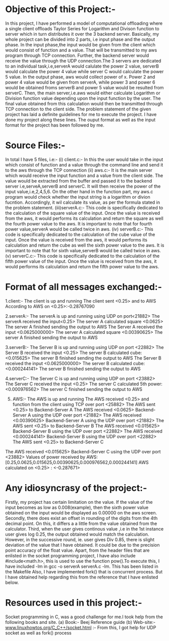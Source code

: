 # Objective of this Project:-
  In this project, I have performed a model of computational offloading where a single client offloads Taylor Series for Logarithm and Divison function to server which in turn distributes it over the 3 backend server. Basically, my whole project can be divided into 2 parts, i.e input phase and the output phase. In the input phase,the input would be given from the client which would consist of function and a value. That will be transmitted to my aws program through TCP connection. Further, the backend server would receive the value through the UDP connection.The 3 servers are dedicated to an individual task,i.e,serverA would calulate the power 2 value, serverB would calculate the power 4 value while server C would calculate the power 5 value. In the output phase, aws would collect power of x. Power 2 and power 4 value would be given from serverA, while power 3 and power 6 would be obtained froms serverB and power 5 value would be resulted from serverC. Then, the main server,i.e.aws would either calculate Logarithm or Division function value depending upon the input function by the user. The final value obtained from this calculation would then be transmitted through TCP connection to the client side. 
The problem statement of the given project has laid a definite guidelines for me to execute the project. I have done my project along these lines. The  ouput format as well as the input format for the project has been followed by me.

# Source Files:-
  In total I have 5 files, i.e:-
 (i) client.c:- In this the user would take in the input which consist of function and a value through the command line and send it to the aws through the TCP connection
 (ii) aws.c:- It is the main server which would receive the input function and a value from the client side. The value would be extracted from the buffer and passed it to the backend server i.e,serveA,serverB and serverC. It will then receive the power of the input value,i.e,2,4,5,6. On the other hand in the function part, my aws.c program would check whether the input string is a logarithm or divion fucntion. Accordingly, it wil calculate its value, as per the formula stated in the problem statement.
 (iii)serverA.c:- This code is specifically dedicated to the calculation of the square value of the input. Once the value is received from the aws, it would performs its calculation and return the square as well the fourth power value to the aws. It is important to note that for fourth power value,serverA would be called twice in aws.
  (iv) serverB.c:- This code is specifically dedicated to the calculation of the cube value of the input. Once the value is received from the aws, it would performs its calculation and return the cube as well the sixth power value to the aws. It is important to note that for sixth value,serverB would be called twice in aws.
 (v) serverC.c:- This code is specifically dedicated to the calculation of the fifth power value of the input. Once the value is received from the aws, it would performs its calculation and return the fifth power value to the aws.

# Format of all messages exchanged:-
1.client:- The client is up and running
          The client sent <0.25> and <LOG> to AWS
          According to AWS<LOG> on <0.25>:-0.28767090

2.serverA:- The serverA is up and running using UDP on port<21882>
            The serverA received the input<0.25>
            The server A calculated square <0.0625>
           The server A finished sending the output to AWS
           The Server A received the input <0.0625000000>
           The server A calculated square <0.00390625>
           The server A finished sending the output to AWS

  3.serverB:- 
    The Server B is up and running using UDP on port <22882>
    The Server B received the input <0.25>
    The server B calculated cube: <0.015625>
    The server B finished sending the output to AWS
    The Server B received the input <0.0625000000>
    The server B calculated cube: <0.000244141>
    The server B finished sending the output to AWS

  4.serverC:- 
    The Server C is up and running using UDP on port <23882>
    The Server C received the input <0.25>
    The server C calculated 5th power: <0.000976562>
    The server C finished sending the output to AWS

  5. AWS:-
    The AWS is up and running
    The AWS received <0.25> and function <log> from the client using TCP over port <25882>
    The AWS sent <0.25> to Backend-Server A
    The AWS received <0.0625> Backend-Server A using the UDP over port <21882>
    The AWS received <0.00390625> Backend-Server A using the UDP over port <21882>
    The AWS sent <0.25> to Backend-Server B
    The AWS received <0.015625> Backend-Server B using the UDP over port <22882>
    The AWS received <0.000244141> Backend-Server B using the UDP over port <22882>
    The AWS sent <0.25> to Backend-Server C

  The AWS received <0.015625> Backend-Server C using the UDP over port <23882>
  Values of power received by AWS:[0.25,0.0625,0.015625,0.00390625,0.000976562,0.000244141]
  AWS calculated <log> on <0.25> : <-0.287671>

# Any idiosyncrasy of the project:-
Firstly, my project has certain limitation on the value. If the value of the input becomes as low as 0.008(example), then the sixth power value obtained on the input would be displayed as 0.00000 on the aws screen.
Secondly, there does exist an offset in rounding of the digits from the 4th decimal point. On this, it differs a a little from the value obtained from the calculator. 
Third, when the user gives continous value ,i.e in the 1st instance user gives log 0.25, the output obtained would match the calculation. However, in the successive round, ie. user gives Div 0.85, there is slight deviation of the value that I have obtained. It could be due to the precision point accuracy of the float value.
Apart, from the header files that are enlisted in the socket programming project, I have also include #include<math.h>, this is used to use the function pow().To execute this, I have included -lm in gcc -o serverA serverA.c -lm. This has been listed in the Makefile
Also, I have implemented fork() that is concurrent process. But I have obtained help regarding this from the reference that I have enlisted below.

# Resources used in this project:-
  Socket programming in C, was a good challenge for me.I took help from the following books and site.
  (a) Book:- Beej Reference guide
  (b) Web-site:-
    www.linuxhowtos.org/C_C++/socket.html :- From this, I got help for UDP socket as well as fork() process






 
